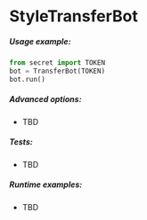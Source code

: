 # StyleTransferBot

##### Usage example:

```python
from secret import TOKEN
bot = TransferBot(TOKEN)
bot.run()
```

##### Advanced options:
* TBD

##### Tests:
* TBD

##### Runtime examples:
* TBD